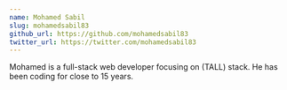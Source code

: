 ```yaml
---
name: Mohamed Sabil
slug: mohamedsabil83
github_url: https://github.com/mohamedsabil83
twitter_url: https://twitter.com/mohamedsabil83
---
```


Mohamed is a full-stack web developer focusing on (TALL) stack. He has been coding for close to 15 years.
